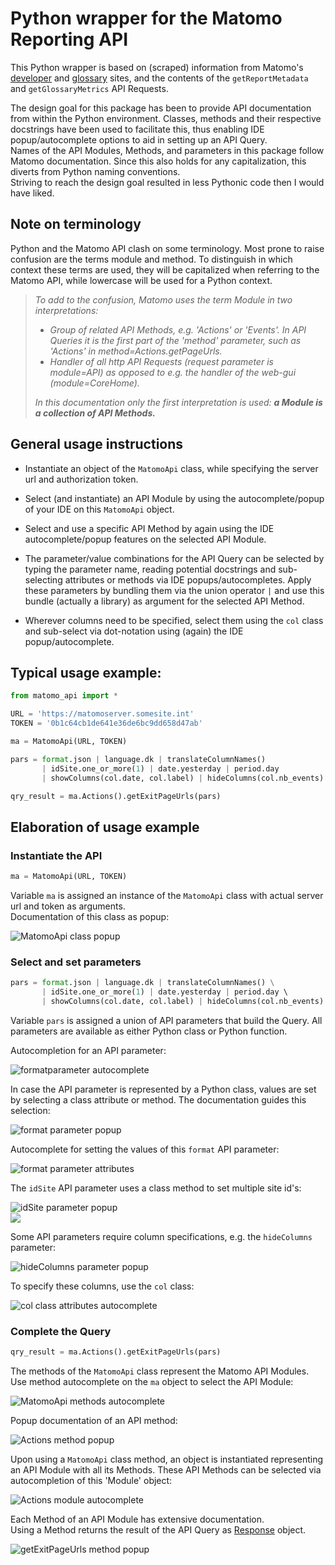 [//]: # "see https://www.markdownguide.org/ for markdown coding"

# Python wrapper for the Matomo Reporting API

This Python wrapper is based on (scraped) information from Matomo's [developer](https://developer.matomo.org)
and [glossary](https://glossary.matomo.org) sites, and the contents of the 
`getReportMetadata` and `getGlossaryMetrics` API Requests.

The design goal for this package has been to provide API documentation from within the Python environment. 
Classes, methods and their respective docstrings have been used to facilitate this, 
thus enabling IDE popup/autocomplete options to aid in setting up an API Query.  
Names of the API Modules, Methods, and parameters in this package follow Matomo documentation.
Since this also holds for any capitalization, this diverts from Python naming conventions.   
Striving to reach the design goal resulted in less Pythonic code then I would have liked.

## Note on terminology

Python and the Matomo API clash on some terminology. Most prone to raise confusion are the terms module and method.
To distinguish in which context these terms are used, they will be capitalized when referring to the Matomo API,
while lowercase will be used for a Python context. 

>_To add to the confusion, Matomo uses the term Module in two interpretations:_
>    
>* _Group of related API Methods, e.g. 'Actions' or 'Events'. In API Queries it is the first 
   part of the 'method' parameter, such as 'Actions' in method=Actions.getPageUrls._
>* _Handler of all http API Requests (request parameter is module=API) as opposed
   to e.g. the handler of the web-gui (module=CoreHome)._
>
>_In this documentation only the first interpretation is used: **a Module is a collection of API Methods.**_


## General usage instructions

-   Instantiate an object of the `MatomoApi` class, while specifying the server url and authorization token.

-   Select (and instantiate) an API Module by using the autocomplete/popup of your IDE on this `MatomoApi` object.
    
-   Select and use a specific API Method by again using the IDE autocomplete/popup features on the selected API Module.

-   The parameter/value combinations for the API Query can be selected by typing the parameter name, 
    reading potential docstrings and sub-selecting attributes or methods via IDE popups/autocompletes.
    Apply these parameters by bundling them via the union operator `|` and use this bundle (actually a library) as
    argument for the selected API Method.

-   Wherever columns need to be specified, select them using the `col` class and sub-select via dot-notation
    using (again) the IDE popup/autocomplete.


## Typical usage example:

```python
from matomo_api import *

URL = 'https://matomoserver.somesite.int'
TOKEN = '0b1c64cb1de641e36de6bc9dd658d47ab'

ma = MatomoApi(URL, TOKEN)

pars = format.json | language.dk | translateColumnNames()
       | idSite.one_or_more(1) | date.yesterday | period.day 
       | showColumns(col.date, col.label) | hideColumns(col.nb_events)

qry_result = ma.Actions().getExitPageUrls(pars)
```

## Elaboration of usage example

### Instantiate the API

```python
ma = MatomoApi(URL, TOKEN)
```

Variable `ma` is assigned an instance of the `MatomoApi` class with actual server url and token as arguments.
<br>Documentation of this class as popup:

![MatomoApi class popup](https://www.unander.nl/ma-rsc/MatomoApi_class_popup.png)

### Select and set parameters

```python
pars = format.json | language.dk | translateColumnNames() \
       | idSite.one_or_more(1) | date.yesterday | period.day \ 
       | showColumns(col.date, col.label) | hideColumns(col.nb_events)
```

Variable `pars` is assigned a union of API parameters that build the Query.
All parameters are available as either Python class or Python function.

Autocompletion for an API parameter:

![formatparameter autocomplete](https://www.unander.nl/ma-rsc/format_parameter_autocomplete.png)

In case the API parameter is represented by a Python class, values are set by selecting 
a class attribute or method.
The documentation guides this selection:

![format parameter popup](https://www.unander.nl/ma-rsc/format_parameter_popup.png)

Autocomplete for setting the values of this `format` API parameter:

![format parameter attributes](https://www.unander.nl/ma-rsc/format_parameter_attributes_autocomplete.png)

The `idSite` API parameter uses a class method to set multiple site id's:

![idSite parameter popup](https://www.unander.nl/ma-rsc/idSite_parameter_popup.png)
<br>![](https://www.unander.nl/ma-rsc/idSite_oneormore_method_popup.png)

Some API parameters require column specifications, e.g. the `hideColumns` parameter:

![hideColumns parameter popup](https://www.unander.nl/ma-rsc/hideColumns_parameter_popup.png)

To specify these columns, use the `col` class:

![col class attributes autocomplete](https://www.unander.nl/ma-rsc/col_class_attribute_autocomplete.png)

### Complete the Query

```python
qry_result = ma.Actions().getExitPageUrls(pars)
```

The methods of the `MatomoApi` class represent the Matomo API Modules.
Use method autocomplete on the `ma` object to select the API Module:

![MatomoApi methods autocomplete](https://www.unander.nl/ma-rsc/MatomoApi_methods_autocomplete.png)

Popup documentation of an API method:

![Actions method popup](https://www.unander.nl/ma-rsc/Actions_method_popup.png)

Upon using a `MatomoApi` class method, an object is instantiated representing an API Module with all its Methods.
These API Methods can be selected via autocompletion of this 'Module' object:

![Actions module autocomplete](https://www.unander.nl/ma-rsc/Actions_module_methods_autocomplete.png)

Each Method of an API Module has extensive documentation.  
Using a Method returns the result of the API Query as [Response](https://docs.python-requests.org/en/master/) object. 

![getExitPageUrls method popup](https://www.unander.nl/ma-rsc/Action_module_getExitPageUrls_method_popup.png)
